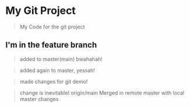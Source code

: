 # My Git Project

> My Code for the git project

## I'm in the feature branch

> added to master(main) bwahahah!

> added again to master, yessah!

> made changes for git demo!

> change is inevitable!
> origin/main
Merged in remote master with local master changes